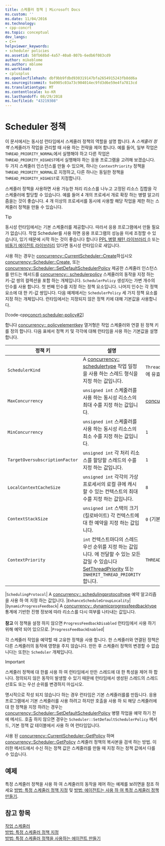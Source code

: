 ```yaml
---
title: 스케줄러 정책 | Microsoft Docs
ms.custom: ''
ms.date: 11/04/2016
ms.technology:
- cpp-concrt
ms.topic: conceptual
dev_langs:
- C++
helpviewer_keywords:
- scheduler policies
ms.assetid: 58fb68bd-4a57-40a8-807b-6edb6f083cd9
author: mikeblome
ms.author: mblome
ms.workload:
- cplusplus
ms.openlocfilehash: dbf9bb9fdbd930319147bfa2654915243fb8dd6a
ms.sourcegitcommit: 9a0905c03a73c904014ec9fd3d6e59e4fa7813cd
ms.translationtype: MT
ms.contentlocale: ko-KR
ms.lasthandoff: 08/29/2018
ms.locfileid: "43219308"
---
```

# <a name="scheduler-policies"></a>Scheduler 정책
이 문서에서는 동시성 런타임에서 스케줄러 정책의 역할을 설명 합니다. A *스케줄러 정책* 스케줄러가 작업을 관리할 때 사용 하는 전략을 제어 합니다. 예를 들어, 일부 작업은 `THREAD_PRIORITY_NORMAL`에서 실행해야 하고 다른 작업은 `THREAD_PRIORITY_HIGHEST`에서 실행해야 하는 응용 프로그램을 고려해 보겠습니다.  두 가지 스케줄러 인스턴스를 만들 수 있으며, 하나는 `ContextPriority` 정책을 `THREAD_PRIORITY_NORMAL`로 지정하고, 다른 하나는 동일한 정책을 `THREAD_PRIORITY_HIGHEST`로 지정합니다.  
  
 스케줄러 정책을 사용하면 사용 가능한 처리 리소스를 나누고 고정된 리소스 집합을 각 스케줄러에 할당할 수 있습니다. 예를 들어 4 개의 프로세서 개로 확장 하는 병렬 알고리즘을는 것이 좋습니다. 4 개 이상의 프로세서를 동시에 사용할 해당 작업을 제한 하는 스케줄러 정책을 만들 수 있습니다.  
  
> [!TIP]
>  동시성 런타임에서는 기본 스케줄러를 제공합니다. 따라서 응용 프로그램에서 만들 필요가 없습니다. 작업 Scheduler를 사용 하면 응용 프로그램의 성능을 미세 조정할 수 있습니다, 있기 때문에 시작 하는 것이 좋습니다 합니다 [PPL 병렬 패턴 라이브러리 ()](../../parallel/concrt/parallel-patterns-library-ppl.md) 또는 [비동기 에이전트 라이브러리](../../parallel/concrt/asynchronous-agents-library.md) 있다면 동시성 런타임으로 새입니다.  
  
 사용 하는 경우는 [concurrency::CurrentScheduler::Create](reference/currentscheduler-class.md#create)하십시오 [concurrency::Scheduler::Create](reference/scheduler-class.md#create), 또는 [concurrency::Scheduler::SetDefaultSchedulerPolicy](reference/scheduler-class.md#setdefaultschedulerpolicy) 제공한 스케줄러 인스턴스를 만드는 메서드를 [concurrency:: schedulerpolicy](../../parallel/concrt/reference/schedulerpolicy-class.md) 스케줄러의 동작을 지정 하는 키-값 쌍의 컬렉션을 포함 하는 개체입니다. `SchedulerPolicy` 생성자는 가변 개수의 인수를 사용 합니다. 첫 번째 인수를 지정 하는 정책 요소입니다. 나머지 인수는 각 정책 요소에 대 한 키-값 쌍입니다. 다음 예제에서는 `SchedulerPolicy` 세 가지 정책 요소를 지정 하는 개체입니다. 런타임에서는 지정되지 않은 정책 키에 대해 기본값을 사용합니다.  

  
 [!code-cpp[concrt-scheduler-policy#2](../../parallel/concrt/codesnippet/cpp/scheduler-policies_1.cpp)]  
  

 합니다 [concurrency:: policyelementkey](reference/concurrency-namespace-enums.md#policyelementkey) 열거형은 작업 스케줄러와 연결 된 정책 키를 정의 합니다. 다음 표에서 정책 키 및 각각에 대해 런타임을 사용 하는 기본값을 설명 합니다.  
  
|정책 키|설명|기본값|  
|----------------|-----------------|-------------------|  
|`SchedulerKind`|A [concurrency:: schedulertype](reference/concurrency-namespace-enums.md#schedulertype) 작업 일정을 사용 하는 스레드 형식을 지정 하는 값입니다.|`ThreadScheduler`(일반 스레드 사용) 이 키에 유효한 유일한 값입니다.|  
|`MaxConcurrency`|`unsigned int` 스케줄러를 사용 하는 동시성 리소스의 최대 수를 지정 하는 값입니다.|[concurrency::MaxExecutionResources](reference/concurrency-namespace-constants1.md#maxexecutionresources)|  
|`MinConcurrency`|`unsigned int` 스케줄러를 사용 하는 동시성 리소스의 최소 수를 지정 하는 값입니다.|`1`|  
|`TargetOversubscriptionFactor`|`unsigned int` 각 처리 리소스를 할당할 스레드의 수를 지정 하는 값입니다.|`1`|  
|`LocalContextCacheSize`|`unsigned int` 각각의 가상 프로세서의 로컬 큐에 캐시할 수 있는 컨텍스트의 최대 수를 지정 하는 값입니다.|`8`|  
|`ContextStackSize`|`unsigned int` 스택의 크기 (킬로바이트) 각 컨텍스트에 대 한 예약을 지정 하는 값입니다.|`0` (기본 스택 크기를 사용)|  
|`ContextPriority`|`int` 컨텍스트마다의 스레드 우선 순위를 지정 하는 값입니다. 에 전달할 수 있는 모든 값일 수 있습니다 [SetThreadPriority](/windows/desktop/api/processthreadsapi/nf-processthreadsapi-setthreadpriority) 또는 `INHERIT_THREAD_PRIORITY`합니다.|`THREAD_PRIORITY_NORMAL`|  

|`SchedulingProtocol`| A [concurrency:: schedulingprotocoltype](reference/concurrency-namespace-enums.md#schedulingprotocoltype) 예약 알고리즘을 사용 하 여 지정 하는 값입니다. |`EnhanceScheduleGroupLocality`|  
|`DynamicProgressFeedback`| A [concurrency:: dynamicprogressfeedbacktype](reference/concurrency-namespace-enums.md#dynamicprogressfeedbacktype) 통계에 기반한 진행 정보에 따라 리소스를 다시 여부를 나타내는 값입니다.<br /><br /> **참고** 이 정책을 설정 하지 않으면 `ProgressFeedbackDisabled` 런타임에서 사용 하기 위해 예약 되어 있으므로. |`ProgressFeedbackEnabled`|  

  
 각 스케줄러 작업을 예약할 때 고유한 정책을 사용 합니다. 한 스케줄러와 연결된 정책은 다른 스케줄러의 동작에 영향을 주지 않습니다. 만든 후 스케줄러 정책의 변경할 수 없습니다는 또한는 `Scheduler` 개체입니다.  
  
> [!IMPORTANT]
>  스케줄러 정책에 대 한를 사용 하 여 런타임에서 만든 스레드에 대 한 특성을 제어 하 합니다. 정의되지 않은 동작이 발생할 수 있기 때문에 런타임에서 생성된 스레드의 스레드 선호도 또는 우선 순위를 변경하지 마십시오.  
  
 명시적으로 작성 되지 않습니다 하는 경우 런타임은 기본 스케줄러를를 만듭니다. 응용 프로그램에서 기본 스케줄러를 사용 하려고 하지만 호출을 사용 하 되 해당 스케줄러에 대 한 정책을 지정 하려는 경우는 [concurrency::Scheduler::SetDefaultSchedulerPolicy](reference/scheduler-class.md#setdefaultschedulerpolicy) 병렬 작업을 예약 하기 전에 메서드. 호출 하지 않으면 경우는 `Scheduler::SetDefaultSchedulerPolicy` 메서드, 기본 정책 값 테이블에서 사용 하 여 런타임입니다.  
  
 사용 된 [concurrency::CurrentScheduler::GetPolicy](reference/currentscheduler-class.md#getpolicy) 하며 [concurrency::Scheduler::GetPolicy](reference/scheduler-class.md#getpolicy) 스케줄러 정책의 복사본을 검색 하는 방법. 이러한 메서드에서 수신 하는 정책 값은 스케줄러를 만들 때 지정 하는 정책 값에서 다를 수 있습니다.  
  
## <a name="example"></a>예제  
 특정 스케줄러 정책을 사용 하 여 스케줄러의 동작을 제어 하는 예제를 보려면을 참조 하세요 [방법: 특정 스케줄러 정책 지정](../../parallel/concrt/how-to-specify-specific-scheduler-policies.md) 및 [방법: 에이전트는 사용 하 여 특정 스케줄러 정책 만들기](../../parallel/concrt/how-to-create-agents-that-use-specific-scheduler-policies.md).  
  
## <a name="see-also"></a>참고 항목  
 [작업 스케줄러](../../parallel/concrt/task-scheduler-concurrency-runtime.md)   
 [방법: 특정 스케줄러 정책 지정](../../parallel/concrt/how-to-specify-specific-scheduler-policies.md)   
 [방법: 특정 스케줄러 정책을 사용하는 에이전트 만들기](../../parallel/concrt/how-to-create-agents-that-use-specific-scheduler-policies.md)

